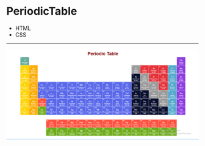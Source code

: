 # PeriodicTable 

- HTML
- CSS
---

![Periodic Table](./Periodic%20Table.gif)

<!-- 
![Click to see Result](periodicTable.PNG) -->
